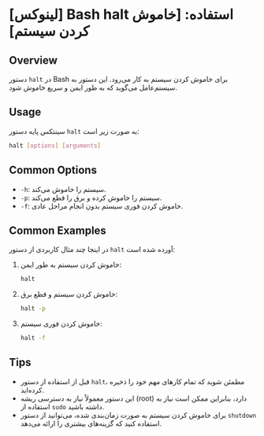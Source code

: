 # [لینوکس] Bash halt استفاده: [خاموش کردن سیستم]

## Overview
دستور `halt` در Bash برای خاموش کردن سیستم به کار می‌رود. این دستور به سیستم‌عامل می‌گوید که به طور ایمن و سریع خاموش شود.

## Usage
سینتکس پایه دستور `halt` به صورت زیر است:

```bash
halt [options] [arguments]
```

## Common Options
- `-h`: سیستم را خاموش می‌کند.
- `-p`: سیستم را خاموش کرده و برق را قطع می‌کند.
- `-f`: خاموش کردن فوری سیستم بدون انجام مراحل عادی.

## Common Examples
در اینجا چند مثال کاربردی از دستور `halt` آورده شده است:

1. خاموش کردن سیستم به طور ایمن:
   ```bash
   halt
   ```

2. خاموش کردن سیستم و قطع برق:
   ```bash
   halt -p
   ```

3. خاموش کردن فوری سیستم:
   ```bash
   halt -f
   ```

## Tips
- قبل از استفاده از دستور `halt`، مطمئن شوید که تمام کارهای مهم خود را ذخیره کرده‌اید.
- این دستور معمولاً نیاز به دسترسی ریشه (root) دارد، بنابراین ممکن است نیاز به استفاده از `sudo` داشته باشید.
- برای خاموش کردن سیستم به صورت زمان‌بندی شده، می‌توانید از دستور `shutdown` استفاده کنید که گزینه‌های بیشتری را ارائه می‌دهد.